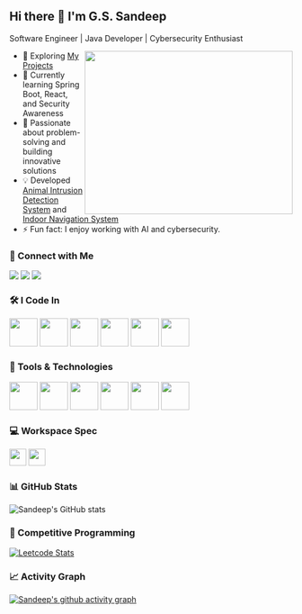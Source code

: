 ## Hi there 👋 I'm G.S. Sandeep

Software Engineer | Java Developer | Cybersecurity Enthusiast

<img align="right" width="370" height="290" src="https://i.pinimg.com/originals/47/f0/34/47f0342cec72b800463bf003eac1257e.gif">

- 🔭 Exploring [My Projects](#)
- 🌱 Currently learning Spring Boot, React, and Security Awareness
- 🚀 Passionate about problem-solving and building innovative solutions
- 💡 Developed [Animal Intrusion Detection System](#) and [Indoor Navigation System](#)
- ⚡ Fun fact: I enjoy working with AI and cybersecurity.

### 📱 Connect with Me

[<img src="https://img.shields.io/badge/Twitter-1DA1F2?style=for-the-badge&logo=twitter&logoColor=white" />](https://twitter.com/) 
[<img src="https://img.shields.io/badge/LinkedIn-0077B5?style=for-the-badge&logo=linkedin&logoColor=white" />](https://www.linkedin.com/in/gs-sandeep/) 
[<img src="https://img.shields.io/badge/Instagram-d62976?style=for-the-badge&logo=instagram&logoColor=white" />](https://www.instagram.com/)

### 🛠️ I Code In

<img height="50" width="50" src="https://img.icons8.com/color/48/000000/java-coffee-cup-logo.png" /> 
<img height="50" width="50" src="https://img.icons8.com/color/48/000000/python.png" /> 
<img height="50" width="50" src="https://img.icons8.com/color/48/000000/javascript.png" /> 
<img height="50" width="50" src="https://img.icons8.com/color/48/000000/react-native.png" />
<img height="50" width="50" src="https://img.icons8.com/color/48/000000/spring-logo.png" />
<img height="50" width="50" src="https://img.icons8.com/color/48/000000/postgreesql.png" />

### 🔧 Tools & Technologies

<img height="50" width="50" src="https://img.icons8.com/color/48/000000/android-studio--v3.png" />
<img height="50" width="50" src="https://img.icons8.com/color/48/000000/visual-studio-code-2019.png" />
<img height="50" width="50" src="https://img.icons8.com/color/48/000000/git.png" />
<img height="50" width="50" src="https://img.icons8.com/color/48/000000/mysql-logo.png" />
<img height="50" width="50" src="https://img.icons8.com/color/48/000000/firebase.png" />
<img height="50" width="50" src="https://img.icons8.com/color/48/000000/docker.png" />

### 💻 Workspace Spec

<img height="30" src="https://img.shields.io/badge/AMD-Ryzen_5_4600H-ED1C24?style=for-the-badge&logo=amd&logoColor=white"/> 
<img height="30" src="https://img.shields.io/badge/NVIDIA-GTX1650-76B900?style=for-the-badge&logo=nvidia&logoColor=white"/>

### 📊 GitHub Stats

![Sandeep's GitHub stats](https://github-readme-stats.vercel.app/api?username=GSSandeep&theme=dark&show_icons=true&&hide=issues,contribs)

### 🚀 Competitive Programming

[![Leetcode Stats](https://leetcard.jacoblin.cool/GSSandeep?ext=contest&theme=dark)](https://leetcode.com/GSSandeep)

### 📈 Activity Graph

[![Sandeep's github activity graph](https://github-readme-activity-graph.vercel.app/graph?username=GSSandeep&bg_color=000000&color=ffffff&line=51f565&point=ffffff&area=true&hide_border=true)](https://github.com/ashutosh00710/github-readme-activity-graph)
